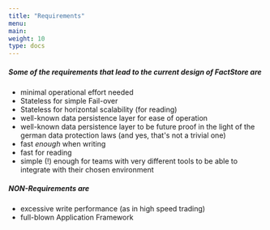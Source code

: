 ```yaml
---
title: "Requirements"
menu:
main:
weight: 10
type: docs
---
```


##### Some of the requirements that lead to the current design of FactStore are

* minimal operational effort needed
* Stateless for simple Fail-over
* Stateless for horizontal scalability (for reading)
* well-known data persistence layer for ease of operation
* well-known data persistence layer to be future proof in the light of the german data protection laws (and yes, that's not a trivial one)
* fast *enough* when writing
* fast for reading
* simple (!) enough for teams with very different tools to be able to integrate with their chosen environment

##### NON-Requirements are

* excessive write performance (as in high speed trading)
* full-blown Application Framework
